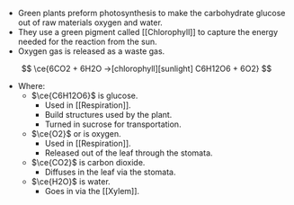 - Green plants preform photosynthesis to make the carbohydrate glucose out of raw materials oxygen and water.
- They use a green pigment called [[Chlorophyll]] to capture the energy needed for the reaction from the sun.
- Oxygen gas is released as a waste gas.

$$
\ce{6CO2 + 6H2O ->[chlorophyll][sunlight] C6H12O6 + 6O2}
$$
- Where:
	- $\ce{C6H12O6}$ is glucose.
		- Used in [[Respiration]].
		- Build structures used by the plant.
		- Turned in sucrose for transportation.
	- $\ce{O2}$ or is oxygen.
		- Used in [[Respiration]].
		- Released out of the leaf through the stomata.
	- $\ce{CO2}$ is carbon dioxide.
		- Diffuses in the leaf via the stomata.
	- $\ce{H2O}$ is water.
		- Goes in via the [[Xylem]].